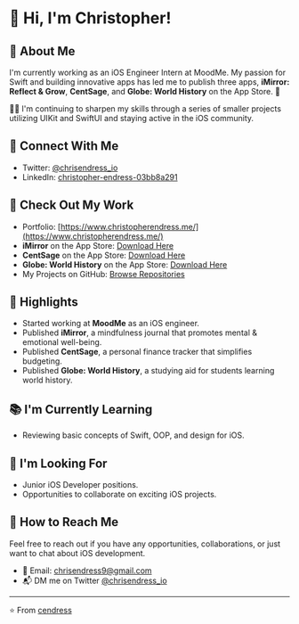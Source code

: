 # 👋 Hi, I'm Christopher!

## 🚀 About Me
I'm currently working as an iOS Engineer Intern at MoodMe. My passion for Swift and building innovative apps has led me to publish three apps, **iMirror: Reflect & Grow**, **CentSage**, and **Globe: World History** on the App Store. 📱

👨‍💻 I'm continuing to sharpen my skills through a series of smaller projects utilizing UIKit and SwiftUI and staying active in the iOS community.

## 🔗 Connect With Me
- Twitter: [@chrisendress_io](https://twitter.com/chrisendress_io)
- LinkedIn: [christopher-endress-03bb8a291](https://www.linkedin.com/in/christopher-endress-03bb8a291)

## 📱 Check Out My Work
- Portfolio: [https://www.christopherendress.me/](https://www.christopherendress.me/)
- **iMirror** on the App Store: [Download Here](https://apps.apple.com/us/app/imirror-reflect-grow/id6478330335)
- **CentSage** on the App Store: [Download Here](https://apps.apple.com/us/app/centsage/id6468291913)
- **Globe: World History** on the App Store: [Download Here](https://apps.apple.com/us/app/globe-world-history/id6466718907)
- My Projects on GitHub: [Browse Repositories](https://github.com/cendress?tab=repositories)

## 🌟 Highlights
- Started working at **MoodMe** as an iOS engineer.
- Published **iMirror**, a mindfulness journal that promotes mental & emotional well-being.
- Published **CentSage**, a personal finance tracker that simplifies budgeting.
- Published **Globe: World History**, a studying aid for students learning world history.

## 📚 I'm Currently Learning
- Reviewing basic concepts of Swift, OOP, and design for iOS.

## 💼 I'm Looking For
- Junior iOS Developer positions.
- Opportunities to collaborate on exciting iOS projects.

## 🤝 How to Reach Me
Feel free to reach out if you have any opportunities, collaborations, or just want to chat about iOS development.
- 📧 Email: [chrisendress9@gmail.com](mailto:chrisendress9@gmail.com)
- 📬 DM me on Twitter [@chrisendress_io](https://twitter.com/chrisendress_io)

---
⭐️ From [cendress](https://github.com/cendress)


